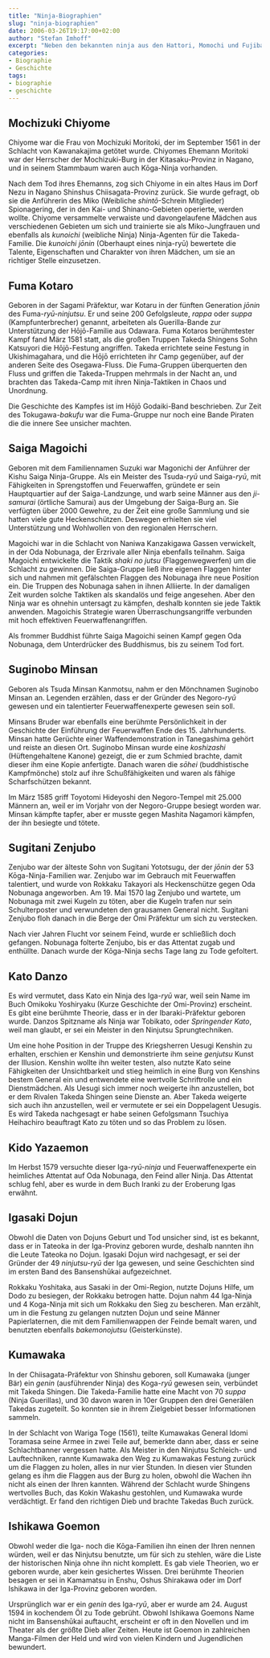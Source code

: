 ```yaml
---
title: "Ninja-Biographien"
slug: "ninja-biographien"
date: 2006-03-26T19:17:00+02:00
author: "Stefan Imhoff"
excerpt: "Neben den bekannten ninja aus den Hattori, Momochi und Fujibayahi-Clans habe es noch weitere ninja, die sich in der Geschichte einen Namen machten."
categories:
- Biographie
- Geschichte
tags:
- biographie
- geschichte
---
```


## Mochizuki Chiyome

Chiyome war die Frau von Mochizuki Moritoki, der im September 1561 in der Schlacht von Kawanakajima getötet wurde. Chiyomes Ehemann Moritoki war der Herrscher der Mochizuki-Burg in der Kitasaku-Provinz in Nagano, und in seinem Stammbaum waren auch Kōga-Ninja vorhanden.

Nach dem Tod ihres Ehemanns, zog sich Chiyome in ein altes Haus im Dorf Nezu in Nagano Shinshus Chiisagata-Provinz zurück. Sie wurde gefragt, ob sie die Anführerin des Miko (Weibliche *shintō*-Schrein Mitglieder) Spionagering, der in den Kai- und Shinano-Gebieten operierte, werden wollte. Chiyome versammelte verwaiste und davongelaufene Mädchen aus verschiedenen Gebieten um sich und trainierte sie als Miko-Jungfrauen und ebenfalls als *kunoichi* (weibliche Ninja) Ninja-Agenten für die Takeda-Familie. Die *kunoichi* *jōnin* (Oberhaupt eines ninja-ryū) bewertete die Talente, Eigenschaften und Charakter von ihren Mädchen, um sie an richtiger Stelle einzusetzen.


## Fuma Kotaro

Geboren in der Sagami Präfektur, war Kotaru in der fünften Generation *jōnin* des Fuma-*ryū-ninjutsu*. Er und seine 200 Gefolgsleute, *rappa* oder *suppa* (Kampfunterbrecher) genannt, arbeiteten als Guerilla-Bande zur Unterstützung der Hōjō-Familie aus Odawara. Fuma Kotaros berühmtester Kampf fand März 1581 statt, als die großen Truppen Takeda Shingens Sohn Katsuyori die Hōjō-Festung angriffen. Takeda errichtete seine Festung in Ukishimagahara, und die Hōjō errichteten ihr Camp gegenüber, auf der anderen Seite des Osegawa-Fluss. Die Fuma-Gruppen überquerten den Fluss und griffen die Takeda-Truppen mehrmals in der Nacht an, und brachten das Takeda-Camp mit ihren Ninja-Taktiken in Chaos und Unordnung.

Die Geschichte des Kampfes ist im Hōjō Godaiki-Band beschrieben. Zur Zeit des Tokugawa-*bakufu* war die Fuma-Gruppe nur noch eine Bande Piraten die die innere See unsicher machten.


## Saiga Magoichi

Geboren mit dem Familiennamen Suzuki war Magonichi der Anführer der Kishu Saiga Ninja-Gruppe. Als ein Meister des Tsuda-*ryū* und Saiga-*ryū*, mit Fähigkeiten in Sprengstoffen und Feuerwaffen, gründete er sein Hauptquartier auf der Saiga-Landzunge, und warb seine Männer aus den *ji-samurai* (örtliche Samurai) aus der Umgebung der Saiga-Burg an. Sie verfügten über 2000 Gewehre, zu der Zeit eine große Sammlung und sie hatten viele gute Heckenschützen. Deswegen erhielten sie viel Unterstützung und Wohlwollen von den regionalen Herrschern.

Magoichi war in die Schlacht von Naniwa Kanzakigawa Gassen verwickelt, in der Oda Nobunaga, der Erzrivale aller Ninja ebenfalls teilnahm. Saiga Magoichi entwickelte die Taktik *shaki no jutsu* (Flaggenwegwerfen) um die Schlacht zu gewinnen. Die Saiga-Gruppe ließ ihre eigenen Flaggen hinter sich und nahmen mit gefälschten Flaggen des Nobunaga ihre neue Position ein. Die Truppen des Nobunaga sahen in ihnen Alliierte. In der damaligen Zeit wurden solche Taktiken als skandalös und feige angesehen. Aber den Ninja war es ohnehin untersagt zu kämpfen, deshalb konnten sie jede Taktik anwenden. Magoichis Strategie waren Überraschungsangriffe verbunden mit hoch effektiven Feuerwaffenangriffen.

Als frommer Buddhist führte Saiga Magoichi seinen Kampf gegen Oda Nobunaga, dem Unterdrücker des Buddhismus, bis zu seinem Tod fort.


## Suginobo Minsan

Geboren als Tsuda Minsan Kanmotsu, nahm er den Mönchnamen Suginobo Minsan an. Legenden erzählen, dass er der Gründer des Negoro-*ryū* gewesen und ein talentierter Feuerwaffenexperte gewesen sein soll.

Minsans Bruder war ebenfalls eine berühmte Persönlichkeit in der Geschichte der Einführung der Feuerwaffen Ende des 15. Jahrhunderts. Minsan hatte Gerüchte einer Waffendemonstration in Tanegashima gehört und reiste an diesen Ort. Suginobo Minsan wurde eine *koshizashi* (Hüftengehaltene Kanone) gezeigt, die er zum Schmied brachte, damit dieser ihm eine Kopie anfertigte. Danach waren die *sōhei* (buddhistische Kampfmönche) stolz auf ihre Schußfähigkeiten und waren als fähige Scharfschützen bekannt.

Im März 1585 griff Toyotomi Hideyoshi den Negoro-Tempel mit 25.000 Männern an, weil er im Vorjahr von der Negoro-Gruppe besiegt worden war. Minsan kämpfte tapfer, aber er musste gegen Mashita Nagamori kämpfen, der ihn besiegte und tötete.


## Sugitani Zenjubo

Zenjubo war der älteste Sohn von Sugitani Yototsugu, der der *jōnin* der 53 Kōga-Ninja-Familien war. Zenjubo war im Gebrauch mit Feuerwaffen talentiert, und wurde von Rokkaku Takayori als Heckenschütze gegen Oda Nobunaga angeworben. Am 19. Mai 1570 lag Zenjubo und wartete, um Nobunaga mit zwei Kugeln zu töten, aber die Kugeln trafen nur sein Schulterposter und verwundeten den grausamen General nicht. Sugitani Zenjubo floh danach in die Berge der Omi Präfektur um sich zu verstecken.

Nach vier Jahren Flucht vor seinem Feind, wurde er schließlich doch gefangen. Nobunaga folterte Zenjubo, bis er das Attentat zugab und enthüllte. Danach wurde der Kōga-Ninja sechs Tage lang zu Tode gefoltert.


## Kato Danzo

Es wird vermutet, dass Kato ein Ninja des Iga-*ryū* war, weil sein Name im Buch Omikoku Yoshiryaku (Kurze Geschichte der Omi-Provinz) erscheint. Es gibt eine berühmte Theorie, dass er in der Ibaraki-Präfektur geboren wurde. Danzos Spitzname als Ninja war Tobikato, oder *Springender Kato*, weil man glaubt, er sei ein Meister in den Ninjutsu Sprungtechniken.

Um eine hohe Position in der Truppe des Kriegsherren Uesugi Kenshin zu erhalten, erschien er Kenshin und demonstrierte ihm seine *genjutsu* Kunst der Illusion. Kenshin wollte ihn weiter testen, also nutzte Kato seine Fähigkeiten der Unsichtbarkeit und stieg heimlich in eine Burg von Kenshins bestem General ein und entwendete eine wertvolle Schriftrolle und ein Dienstmädchen. Als Uesugi sich immer noch weigerte ihn anzustellen, bot er dem Rivalen Takeda Shingen seine Dienste an. Aber Takeda weigerte sich auch ihn anzustellen, weil er vermutete er sei ein Doppelagent Uesugis. Es wird Takeda nachgesagt er habe seinen Gefolgsmann Tsuchiya Heihachiro beauftragt Kato zu töten und so das Problem zu lösen.


## Kido Yazaemon

Im Herbst 1579 versuchte dieser Iga-*ryū-ninja* und Feuerwaffenexperte ein heimliches Attentat auf Oda Nobunaga, den Feind aller Ninja. Das Attentat schlug fehl, aber es wurde in dem Buch Iranki zu der Eroberung Igas erwähnt.


## Igasaki Dojun

Obwohl die Daten von Dojuns Geburt und Tod unsicher sind, ist es bekannt, dass er in Tateoka in der Iga-Provinz geboren wurde, deshalb nannten ihn die Leute Tateoka no Dojun. Igasaki Dojun wird nachgesagt, er sei der Gründer der 49 *ninjutsu-ryū* der Iga gewesen, und seine Geschichten sind im ersten Band des Bansenshūkai aufgezeichnet.

Rokkaku Yoshitaka, aus Sasaki in der Omi-Region, nutzte Dojuns Hilfe, um Dodo zu besiegen, der Rokkaku betrogen hatte. Dojun nahm 44 Iga-Ninja und 4 Koga-Ninja mit sich um Rokkaku den Sieg zu bescheren. Man erzählt, um in die Festung zu gelangen nutzten Dojun und seine Männer Papierlaternen, die mit dem Familienwappen der Feinde bemalt waren, und benutzten ebenfalls *bakemonojutsu* (Geisterkünste).


## Kumawaka

In der Chiisagata-Präfektur von Shinshu geboren, soll Kumawaka (junger Bär) ein *genin* (ausführender Ninja) des Koga-*ryū* gewesen sein, verbündet mit Takeda Shingen. Die Takeda-Familie hatte eine Macht von 70 *suppa* (Ninja Guerillas), und 30 davon waren in 10er Gruppen den drei Generälen Takedas zugeteilt. So konnten sie in ihrem Zielgebiet besser Informationen sammeln.

In der Schlacht von Wariga Toge (1561), teilte Kumawakas General Idomi Toramasa seine Armee in zwei Teile auf, bemerkte dann aber, dass er seine Schlachtbanner vergessen hatte. Als Meister in den Ninjutsu Schleich- und Lauftechniken, rannte Kumawaka den Weg zu Kumawakas Festung zurück um die Flaggen zu holen, alles in nur vier Stunden. In diesen vier Stunden gelang es ihm die Flaggen aus der Burg zu holen, obwohl die Wachen ihn nicht als einen der Ihren kannten. Während der Schlacht wurde Shingens wertvolles Buch, das Kokin Wakashu gestohlen, und Kumawaka wurde verdächtigt. Er fand den richtigen Dieb und brachte Takedas Buch zurück.


## Ishikawa Goemon

Obwohl weder die Iga- noch die Kōga-Familien ihn einen der Ihren nennen würden, weil er das Ninjutsu benutzte, um für sich zu stehlen, wäre die Liste der historischen Ninja ohne ihn nicht komplett. Es gab viele Theorien, wo er geboren wurde, aber kein gesichertes Wissen. Drei berühmte Theorien besagen er sei in Kamamatsu in Enshu, Oshus Shirakawa oder im Dorf Ishikawa in der Iga-Provinz geboren worden.

Ursprünglich war er ein *genin* des Iga-*ryū*, aber er wurde am 24. August 1594 in kochendem Öl zu Tode gebrüht. Obwohl Ishikawa Goemons Name nicht im Bansenshūkai auftaucht, erscheint er oft in den Novellen und im Theater als der größte Dieb aller Zeiten. Heute ist Goemon in zahlreichen Manga-Filmen der Held und wird von vielen Kindern und Jugendlichen bewundert.

